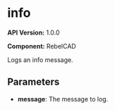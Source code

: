 # info

**API Version:** 1.0.0

**Component:** RebelCAD

Logs an info message.

## Parameters

- **message**: The message to log.

